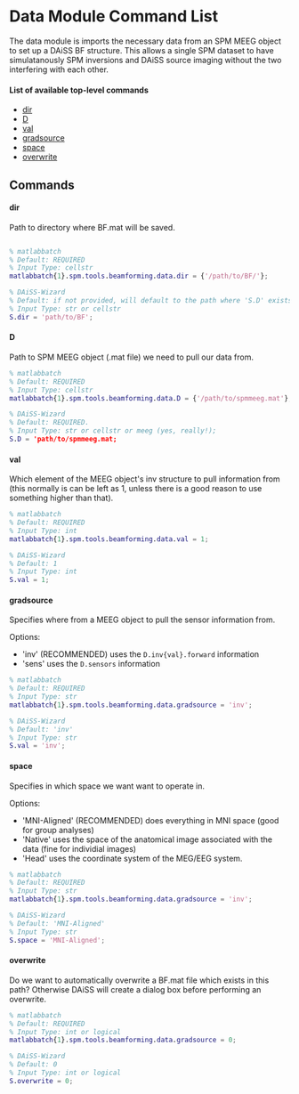# Data Module Command List

The data module is imports the necessary data from an SPM MEEG object to set up a DAiSS BF structure. This allows a single SPM dataset to have simulatanously SPM inversions and DAiSS source imaging without the two interfering with each other.

#### List of available top-level commands
- [dir](#dir)
- [D](#D)
- [val](#val)
- [gradsource](#gradsource)
- [space](#space)
- [overwrite](#overwrite)

## Commands

#### dir
Path to directory where BF.mat will be saved.

```matlab

% matlabbatch
% Default: REQUIRED
% Input Type: cellstr
matlabbatch{1}.spm.tools.beamforming.data.dir = {'/path/to/BF/'};

% DAiSS-Wizard
% Default: if not provided, will default to the path where 'S.D' exists (see below).
% Input Type: str or cellstr
S.dir = 'path/to/BF';
```

#### D
Path to SPM MEEG object (.mat file) we need to pull our data from.

```matlab
% matlabbatch
% Default: REQUIRED
% Input Type: cellstr
matlabbatch{1}.spm.tools.beamforming.data.D = {'/path/to/spmmeeg.mat'};

% DAiSS-Wizard
% Default: REQUIRED.
% Input Type: str or cellstr or meeg (yes, really!);
S.D = 'path/to/spmmeeg.mat;
```

#### val
Which element of the MEEG object's inv structure to pull information from (this normally is can be left as 1, unless there is a good reason to use something higher than that).

```matlab
% matlabbatch
% Default: REQUIRED
% Input Type: int
matlabbatch{1}.spm.tools.beamforming.data.val = 1;

% DAiSS-Wizard
% Default: 1
% Input Type: int
S.val = 1;
```

#### gradsource
Specifies where from a MEEG object to pull the sensor information from.

Options: 
 - 'inv' (RECOMMENDED) uses the `D.inv{val}.forward` information
 - 'sens' uses the `D.sensors` information

```matlab
% matlabbatch
% Default: REQUIRED
% Input Type: str
matlabbatch{1}.spm.tools.beamforming.data.gradsource = 'inv';

% DAiSS-Wizard
% Default: 'inv'
% Input Type: str
S.val = 'inv';
```

#### space
Specifies in which space we want want to operate in.

Options: 
 - 'MNI-Aligned' (RECOMMENDED) does everything in MNI space (good for group analyses)
 - 'Native' uses the space of the anatomical image associated with the data (fine for individial images)
 - 'Head' uses the coordinate system of the MEG/EEG system.


```matlab
% matlabbatch
% Default: REQUIRED
% Input Type: str
matlabbatch{1}.spm.tools.beamforming.data.gradsource = 'inv';

% DAiSS-Wizard
% Default: 'MNI-Aligned'
% Input Type: str
S.space = 'MNI-Aligned';
```

#### overwrite
Do we want to automatically overwrite a BF.mat file which exists in this path? Otherwise DAiSS will create a dialog box before performing an overwrite.

```matlab
% matlabbatch
% Default: REQUIRED
% Input Type: int or logical
matlabbatch{1}.spm.tools.beamforming.data.gradsource = 0;

% DAiSS-Wizard
% Default: 0
% Input Type: int or logical
S.overwrite = 0;
```
